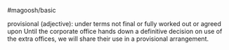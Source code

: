 #magoosh/basic

provisional (adjective): under terms not final or fully worked out or agreed upon 
Until the corporate office hands down a definitive decision on use of the extra offices, we will share their 
use in a provisional arrangement. 

